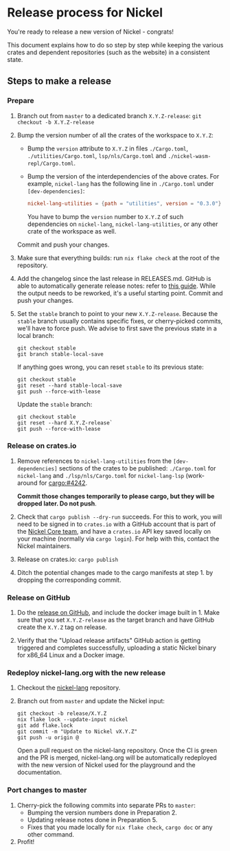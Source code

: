 # Release process for Nickel

You're ready to release a new version of Nickel - congrats!

This document explains how to do so step by step while keeping the various
crates and dependent repositories (such as the website) in a consistent state.

## Steps to make a release

### Prepare

1. Branch out from `master` to a dedicated branch `X.Y.Z-release`:
   `git checkout -b X.Y.Z-release`
2. Bump the version number of all the crates of the workspace to `X.Y.Z`:
   - Bump the `version` attribute to `X.Y.Z` in files `./Cargo.toml`,
     `./utilities/Cargo.toml`, `lsp/nls/Cargo.toml` and
     `./nickel-wasm-repl/Cargo.toml`.
   - Bump the version of the interdependencies of the above crates. For example,
     `nickel-lang` has the following line in `./Cargo.toml` under
     `[dev-dependencies]`:

     ```toml
     nickel-lang-utilities = {path = "utilities", version = "0.3.0"}
     ```

     You have to bump the `version` number to `X.Y.Z` of such dependencies on
     `nickel-lang`, `nickel-lang-utilities`, or any other crate of the
     workspace as well.

   Commit and push your changes.
3. Make sure that everything builds: run `nix flake check` at the root of the
   repository.
4. Add the changelog since the last release in RELEASES.md. GitHub is able to
   automatically generate release notes: refer to [this
   guide](https://docs.github.com/en/repositories/releasing-projects-on-github/automatically-generated-release-notes).
   While the output needs to be reworked, it's a useful starting point. Commit
   and push your changes.
5. Set the `stable` branch to point to your new `X.Y.Z-release`. Because the
   `stable` branch usually contains specific fixes, or cherry-picked commits,
   we'll have to force push. We advise to first save the previous state in a
   local branch:

   ```console
   git checkout stable
   git branch stable-local-save
   ```

   If anything goes wrong, you can reset `stable` to its previous state:

   ```console
   git checkout stable
   git reset --hard stable-local-save
   git push --force-with-lease
   ```

   Update the `stable` branch:

   ```console
   git checkout stable
   git reset --hard X.Y.Z-release`
   git push --force-with-lease
   ```

### Release on crates.io

1. Remove references to `nickel-lang-utilities` from the `[dev-dependencies]`
   sections of the crates to be published: `./Cargo.toml` for `nickel-lang`
   and `./lsp/nls/Cargo.toml` for `nickel-lang-lsp` (work-around for
   [cargo:#4242](https://github.com/rust-lang/cargo/issues/4242).

   **Commit those changes temporarily to please cargo, but they will be
   dropped later. Do not push**.
2. Check that `cargo publish --dry-run` succeeds. For this to work, you will
   need to be signed in to `crates.io` with a GitHub account that is part of
   the [Nickel Core team](https://github.com/orgs/nickel-lang/teams/core),
   and have a `crates.io` API key saved locally on your machine (normally
   via `cargo login`). For help with this, contact the Nickel maintainers.
3. Release on crates.io: `cargo publish`
4. Ditch the potential changes made to the cargo manifests at step 1. by
   dropping the corresponding commit.

### Release on GitHub

1. Do the [release on
   GitHub](https://docs.github.com/en/repositories/releasing-projects-on-github/managing-releases-in-a-repository),
   and include the docker image built in 1. Make sure that you set `X.Y.Z-release`
   as the target branch and have GitHub create the `X.Y.Z` tag on release.

2. Verify that the "Upload release artifacts" GitHub action is getting triggered
   and completes successfully, uploading a static Nickel binary for x86_64 Linux
   and a Docker image.

### Redeploy nickel-lang.org with the new release

1. Checkout the [nickel-lang](https://github.com/tweag/nickel-lang.org/)
   repository.
2. Branch out from `master` and update the Nickel input:

   ```console
   git checkout -b release/X.Y.Z
   nix flake lock --update-input nickel
   git add flake.lock
   git commit -m "Update to Nickel vX.Y.Z"
   git push -u origin @
   ```

   Open a pull request on the nickel-lang repository. Once the CI is green and
   the PR is merged, nickel-lang.org will be automatically redeployed with the
   new version of Nickel used for the playground and the documentation.

### Port changes to master

1. Cherry-pick the following commits into separate PRs to `master`:
     - Bumping the version numbers done in Preparation 2.
     - Updating release notes done in Preparation 5.
     - Fixes that you made locally for `nix flake check`, `cargo
       doc` or any other command.
2. Profit!

